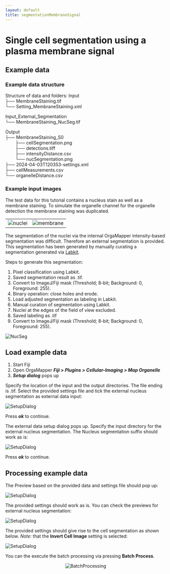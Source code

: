 ```yaml
---
layout: default
title: segmentationMembraneSignal
---
```


# Single cell segmentation using a plasma membrane signal

## Example data

<!---
Link to example input data
-->

### Example data structure

Structure of data and folders:
Input<br>
├── MembraneStaining.tif<br>
└── Setting_MembraneStaining.xml<br>

Input_External_Segmentation<br>
└── MembraneStaining_NucSeg.tif<br>

Output<br>
├── MembraneStaining_S0<br>
&nbsp;&nbsp;&nbsp;&nbsp;&nbsp;&nbsp;&nbsp;&nbsp;├── cellSegmentation.png<br>
&nbsp;&nbsp;&nbsp;&nbsp;&nbsp;&nbsp;&nbsp;&nbsp;├── detections.tiff<br>
&nbsp;&nbsp;&nbsp;&nbsp;&nbsp;&nbsp;&nbsp;&nbsp;├── intensityDistance.csv<br>
&nbsp;&nbsp;&nbsp;&nbsp;&nbsp;&nbsp;&nbsp;&nbsp;└──  nucSegmentation.png<br>
├── 2024-04-03T120353-settings.xml<br>
├── cellMeasurements.csv<br>
└── organelleDistance.csv<br>

### Example input images

The test data for this tutorial contains a nucleus stain as well as a membrane staining. To simulate the organelle channel for the organelle detection the membrane staining was duplicated.

<table>
  <tr>
    <td><img src="../images/seg_membrane_signal/nucleus.png" alt="nuclei" ></td>
    <td><img src="../images/seg_membrane_signal/membrane.png" alt="membrane"></td>
  </tr>
</table>

The segmentation of the nuclei via the internal OrgaMapper intensity-based segmentation was difficult. Therefore an external segmentation is provided. This segmentation has been generated by manually curating a segmentation generated via [Labkit](https://imagej.net/plugins/labkit/). 

Steps to generate this segmentation:
1. Pixel classification using Labkit.
2. Saved segmentation result as .tif.
3. Convert to ImageJ/Fiji mask (Threshold; 8-bit; Background: 0, Foreground: 255).
4. Binary operation: close holes and erode.
5. Load adjusted segmentation as labeling in Labkit.
6. Manual curation of segmentation using Labkit.
7. Nuclei at the edges of the field of view excluded. 
8. Saved labeling as .tif
9. Convert to ImageJ/Fiji mask (Threshold; 8-bit; Background: 0, Foreground: 255).

<img src="../images/seg_membrane_signal/NucSeg.png" alt="NucSeg" class="inline"/>

## Load example data

1. Start Fiji
2. Open OrgaMapper
    **_Fiji > Plugins > Cellular-Imaging > Map Organelle_**
3. **_Setup dialog_** pops up

Specify the location of the input and the output directories. The file ending is .tif. Select the provided settings file and tick the external nucleus segmentation as external data input: 

<img src="../images/seg_membrane_signal/Invert_Setup.png" alt="SetupDialog" class="inline"/>

Press **_ok_** to continue.

The external data setup dialog pops up. Specify the input directory for the external nucleus segmentation. The Nucleus segmentation suffix should work as is:

<img src="../images/seg_membrane_signal/Invert_Setup2.png" alt="SetupDialog" class="inline"/>

Press **_ok_** to continue.

## Processing example data

The Preview based on the provided data and settings file should pop up:

<img src="../images/seg_membrane_signal/Invert_preview.png" alt="SetupDialog" class="inline"/>

The provided settings should work as is. You can check the previews for external nucleus segmentation:

<img src="../images/seg_membrane_signal/Invert_Nuc_Preview.png" alt="SetupDialog" class="inline"/>

The provided settings should give rise to the cell segmentation as shown below. *Note:* that the **Invert Cell Image** setting is selected:

<img src="../images/seg_membrane_signal/Invert_Cell_Preview.png" alt="SetupDialog" class="inline"/>


You can the execute the batch processing via pressing **Batch Process**.

<p align="center">
  <img src="../images/BatchProcess.png" alt="BatchProcessing">
</p>
